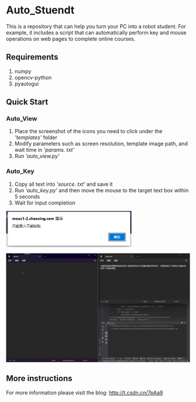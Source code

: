 # Auto_Stuendt
This is a repository that can help you turn your PC into a robot student. For example, it includes a script that can automatically perform key and mouse operations on web pages to complete online courses.



## Requirements
1. numpy
2. opencv-python
3. pyautogui



## Quick Start
### Auto_View
1. Place the screenshot of the icons you need to click under the *'templates'* folder
2. Modify parameters such as screen resolution, template image path, and wait time in *'params. txt'*
3. Run *'auto_view.py'*
### Auto_Key

1. Copy all text into *'source. txt'* and save it
2. Run *‘auto_key.py’* and then move the mouse to the target text box within 5 seconds
3. Wait for input completion

<img src="./Auto_Key/figures/barrier.png" alt="barrier" style="zoom:75%;" />

![test](./Auto_Key/figures/test.gif)



## More instructions
For more information please visit the blog: http://t.csdn.cn/7pAa9
